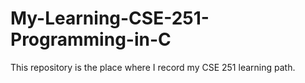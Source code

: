 # My-Learning-CSE-251-Programming-in-C
This repository is the place where I record my  CSE 251 learning path.
